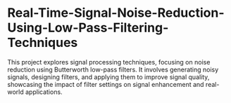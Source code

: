 # Real-Time-Signal-Noise-Reduction-Using-Low-Pass-Filtering-Techniques
 This project explores signal processing techniques, focusing on noise reduction using Butterworth low-pass filters. It involves generating noisy signals, designing filters, and applying them to improve signal quality, showcasing the impact of filter settings on signal enhancement and real-world applications.
